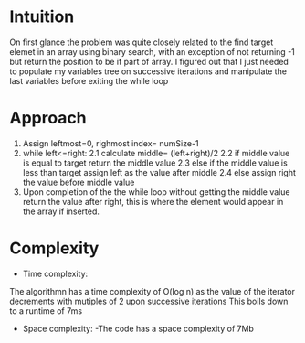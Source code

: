 # Intuition
<!-- Describe your first thoughts on how to solve this problem. -->
On first glance the problem was quite closely related to the find target elemet in an array using binary search, with an exception of not returning -1 but return the position to be if part of array.
I figured out that I just needed to populate my variables tree on successive iterations and manipulate the last variables before exiting the while loop
# Approach
<!-- Describe your approach to solving the problem. -->
1. Assign leftmost=0, righmost index= numSize-1
2. while left<=right:
    2.1 calculate middle= (left+right)/2
    2.2 if middle value is equal to target
           return the middle value
    2.3 else if the middle value is less than target
         assign left as the value after middle
    2.4 else
        assign right the value before middle value
3. Upon completion of the the while loop without getting the middle value return the value after right, this is where the element would appear in the array if inserted.



# Complexity
- Time complexity:
<!-- Add your time complexity here, e.g. $$O(n)$$ -->
The algorithmn has a time complexity of O(log n) as the value of the iterator decrements with mutiples of 2 upon successive iterations
This boils down to a runtime of 7ms
- Space complexity:
-The code has a space complexity of 7Mb
<!-- Add your space complexity here, e.g. $$O(n)$$ -->
